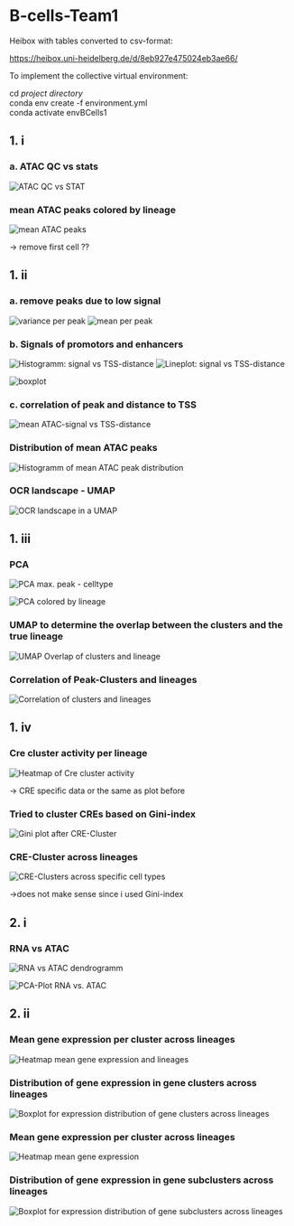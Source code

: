 # B-cells-Team1

Heibox with tables converted to csv-format: 

https://heibox.uni-heidelberg.de/d/8eb927e475024eb3ae66/

To implement the collective virtual environment: 

cd *project directory*\
conda env create -f environment.yml\
conda activate envBCells1


## 1. i

### a. ATAC QC vs stats

![ATAC QC vs STAT](figures/heatmap_qc_vs_atac.png)

### mean ATAC peaks colored by lineage

![mean ATAC peaks](figures/mean_ATAC_peaks.png)

-> remove first cell ??

## 1. ii

### a. remove peaks due to low signal 

![variance per peak](figures/variance_per_peak.png)
![mean per peak](figures/mean_per_peak.png)

### b. Signals of promotors and enhancers

![Histogramm: signal vs TSS-distance](figures/mean_per_TSS_distance_hist.png)
![Lineplot: signal vs TSS-distance](figures/mean_per_TSS_distance.png)

![boxplot](figures/boxplot_enhancer_vs_promotor.png)

### c. correlation of peak and distance to TSS

![mean ATAC-signal vs TSS-distance](figures/scatterplot_peak_vs_TSS_distance.png)

### Distribution of mean ATAC peaks

![Histogramm of mean ATAC peak distribution](figures/Distribution_of_ATAC_peaks.png)

### OCR landscape - UMAP

![OCR landscape in a UMAP](figures/OCR%20landscape%20-%20UMAP.png)

## 1. iii

### PCA
![PCA max. peak - celltype](figures/PCA_peaks_multi_4plots.png)

![PCA colored by lineage](figures/PCA_peaks_PC2_vs_PC4.png)

### UMAP to determine the overlap between the clusters and the true lineage

![UMAP Overlap of clusters and lineage](figures/UMAP_clusters_lineage.png)

### Correlation of Peak-Clusters and lineages

![Correlation of clusters and lineages](figures/Correlation_Peak-Clusters_Lineages.png)

## 1. iv

### Cre cluster activity per lineage

![Heatmap of Cre cluster activity](figures/CRE_clusters.png)

-> CRE specific data or the same as plot before

### Tried to cluster CREs based on Gini-index 

![Gini plot after CRE-Cluster](figures/Top-Gini%20CRE-%20Cluster_%20UMAP.png)

### CRE-Cluster across lineages

![CRE-Clusters across specific cell types](figures/Cluster-specific%20CRE%20accessibility%20patterns.png)

->does not make sense since i used Gini-index

## 2. i

### RNA vs ATAC

![RNA vs ATAC dendrogramm](figures/dendrogramm_RNA_vs_ATAC.png)

![PCA-Plot RNA vs. ATAC](figures/PCA_RNA_vs_ATAC.png)

## 2. ii
### Mean gene expression per cluster across lineages 

![Heatmap mean gene expression and lineages](figures/Heatmap_RNAclusters_lineages.png)

### Distribution of gene expression in gene clusters across lineages

![Boxplot for expression distribution of gene clusters across lineages](figures/Distribution_geneclusters_lineages.png)

### Mean gene expression per cluster across lineages

![Heatmap mean gene expression](figures/Heatmap_RNAclusters_lineages_mean.png)

### Distribution of gene expression in gene subclusters across lineages

![Boxplot for expression distribution of gene subclusters across lineages](figures/Distribution_geneclusters_lineages_sublucters.png)
